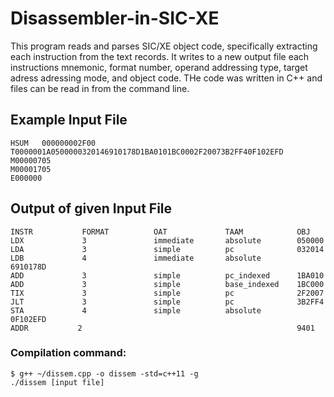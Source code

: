 # Disassembler-in-SIC-XE

This program reads and parses SIC/XE object code, specifically extracting each instruction from the text records. It writes to a new output file each instructions mnemonic, format number, operand addressing type, target adress adressing mode, and object code. THe code was written in C++ and files can be read in from the command line.

## Example Input File 

```
HSUM   000000002F00
T0000001A0500000320146910178D1BA0101BC0002F20073B2FF40F102EFD
M00000705
M00001705
E000000
```

## Output of given Input File

```
INSTR           FORMAT          OAT             TAAM            OBJ
LDX             3               immediate       absolute        050000
LDA             3               simple          pc              032014
LDB             4               immediate       absolute        6910178D
ADD             3               simple          pc_indexed      1BA010
ADD             3               simple          base_indexed    1BC000
TIX             3               simple          pc              2F2007
JLT             3               simple          pc              3B2FF4
STA             4               simple          absolute        0F102EFD
ADDR           2                                                9401
```

### Compilation command:

```
$ g++ ~/dissem.cpp -o dissem -std=c++11 -g
./dissem [input file]
```
